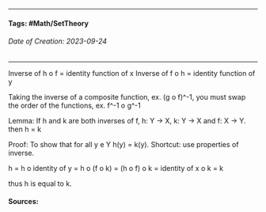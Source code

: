 __________________________________________________________________________
#### **Tags:** #Math/SetTheory 
###### *Date of Creation: 2023-09-24*
__________________________________________________________________________

Inverse of h o f = identity function of x
Inverse of f o h = identity function of y

Taking the inverse of a composite function, ex. (g o f)^-1, you must swap the order of the functions, ex. f^-1 o g^-1

Lemma: If h and k are both inverses of f, h: Y -> X, k: Y -> X and f: X -> Y. then h = k

Proof: To show that for all y e Y  h(y) = k(y). Shortcut: use properties of inverse.

h = h o identity of y = h o (f o k) = (h o f) o k = identity of x o k = k

thus h is equal to k. 
#### Sources: